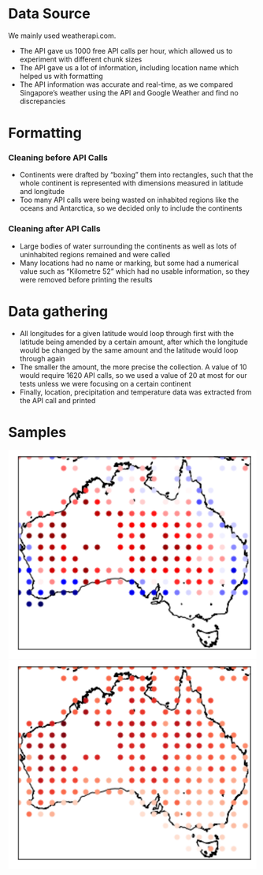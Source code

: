 # Data Source
We mainly used weatherapi.com.
- The API gave us 1000 free API calls per hour, which allowed us to experiment with different chunk sizes
- The API gave us a lot of information, including location name which helped us with formatting
- The API information was accurate and real-time, as we compared Singapore’s weather using the API and Google Weather and find no discrepancies

# Formatting
### Cleaning before API Calls
- Continents were drafted by “boxing” them into rectangles, such that the whole continent is represented with dimensions measured in latitude and longitude
- Too many API calls were being wasted on inhabited regions like the oceans and Antarctica, so we decided only to include the continents
### Cleaning after API Calls
- Large bodies of water surrounding the continents as well as lots of uninhabited regions remained and were called
- Many locations had no name or marking, but some had a numerical value such as “Kilometre 52” which had no usable information, so they were removed before printing the results

# Data gathering
- All longitudes for a given latitude would loop through first with the latitude being amended by a certain amount, after which the longitude would be changed by the same amount and the latitude would loop through again
- The smaller the amount, the more precise the collection. A value of 10 would require 1620 API calls, so we used a value of 20 at most for our tests unless we were focusing on a certain continent
- Finally, location, precipitation and temperature data was extracted from the API call and printed

# Samples
<img src="https://raw.githubusercontent.com/Raghuveer-Singh-Git/LBTOWA/main/Weather_Data/AustraliaNew.png" style="width:600px">
<img src="https://raw.githubusercontent.com/Raghuveer-Singh-Git/LBTOWA/main/Weather_Data/weather-data-demo.png" style="width:600px">

